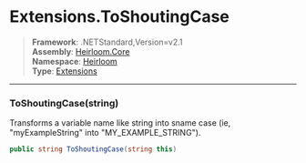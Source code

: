 # Extensions.ToShoutingCase

> **Framework**: .NETStandard,Version=v2.1  
> **Assembly**: [Heirloom.Core][0]  
> **Namespace**: [Heirloom][0]  
> **Type**: [Extensions][1]  

--------------------------------------------------------------------------------

### ToShoutingCase(string)

Transforms a variable name like string into sname case (ie, "myExampleString" into "MY_EXAMPLE_STRING").

```cs
public string ToShoutingCase(string this)
```

[0]: ../Heirloom.Core.md
[1]: Heirloom.Extensions.md
